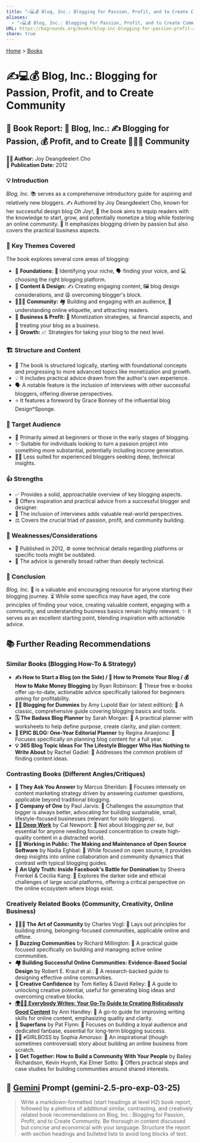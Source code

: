 ```yaml
---
title: "✍️💻💰 Blog, Inc.: Blogging for Passion, Profit, and to Create Community"
aliases:
  - "✍️💻💰 Blog, Inc.: Blogging for Passion, Profit, and to Create Community"
URL: https://bagrounds.org/books/blog-inc-blogging-for-passion-profit-and-to-create-community
share: true
---
```

[Home](../index.md) > [Books](./index.md)  
# ✍️💻💰 Blog, Inc.: Blogging for Passion, Profit, and to Create Community  
## 📖 Book Report: 📝 Blog, Inc.: ✍️ Blogging for Passion, 💰 Profit, and to Create 🧑‍🤝‍🧑 Community  
  
**🧑‍💻 Author:** Joy Deangdeelert Cho  
**📅 Publication Date:** 2012  
  
### 💡 Introduction  
*Blog, Inc.* 📚 serves as a comprehensive introductory guide for aspiring and relatively new bloggers. ✍️ Authored by Joy Deangdeelert Cho, known for her successful design blog *Oh Joy!*, 📖 the book aims to equip readers with the knowledge to start, grow, and potentially monetize a blog while fostering an online community. 🌟 It emphasizes blogging driven by passion but also covers the practical business aspects.  
  
### 🔑 Key Themes Covered  
The book explores several core areas of blogging:  
* 🧱 **Foundations:** 📍 Identifying your niche, 🗣️ finding your voice, and 💻 choosing the right blogging platform.  
* 🎨 **Content & Design:** ✍️ Creating engaging content, 🖼️ blog design considerations, and 😫 overcoming blogger's block.  
* 🧑‍🤝‍🧑 **Community:** 🏘️ Building and engaging with an audience, 🤝 understanding online etiquette, and attracting readers.  
* 💼 **Business & Profit:** 💸 Monetization strategies, 📊 financial aspects, and 🏢 treating your blog as a business.  
* 🚀 **Growth:** 📈 Strategies for taking your blog to the next level.  
  
### 🏗️ Structure and Content  
* 📖 The book is structured logically, starting with foundational concepts and progressing to more advanced topics like monetization and growth.  
* 💡 It includes practical advice drawn from the author's own experience.  
* 🗣️ A notable feature is the inclusion of interviews with other successful bloggers, offering diverse perspectives.  
* ⭐ It features a foreword by Grace Bonney of the influential blog Design*Sponge.  
  
### 🎯 Target Audience  
* 🌱 Primarily aimed at beginners or those in the early stages of blogging.  
* ✨ Suitable for individuals looking to turn a passion project into something more substantial, potentially including income generation.  
* 🧑‍💻 Less suited for experienced bloggers seeking deep, technical insights.  
  
### 👍 Strengths  
* ✅ Provides a solid, approachable overview of key blogging aspects.  
* 🤩 Offers inspiration and practical advice from a successful blogger and designer.  
* 🤝 The inclusion of interviews adds valuable real-world perspectives.  
* ⚖️ Covers the crucial triad of passion, profit, and community building.  
  
### 🤔 Weaknesses/Considerations  
* 📅 Published in 2012, ⚙️ some technical details regarding platforms or specific tools might be outdated.  
* 📝 The advice is generally broad rather than deeply technical.  
  
### 🏁 Conclusion  
*Blog, Inc.* 📖 is a valuable and encouraging resource for anyone starting their blogging journey. ⏳ While some specifics may have aged, the core principles of finding your voice, creating valuable content, engaging with a community, and understanding business basics remain highly relevant. ✨ It serves as an excellent starting point, blending inspiration with actionable advice.  
  
## 📚 Further Reading Recommendations  
  
### Similar Books (Blogging How-To & Strategy)  
* **✍️ How to Start a Blog (on the Side) / 🚀 How to Promote Your Blog / 💰 How to Make Money Blogging** by Ryan Robinson: 📖 These free e-books offer up-to-date, actionable advice specifically tailored for beginners aiming for profitability.  
* **👨‍🏫 Blogging for Dummies** by Amy Lupold Bair (or latest edition): 📖 A classic, comprehensive guide covering blogging basics and tools.  
* **🗓️ The Badass Blog Planner** by Sarah Morgan: 📖 A practical planner with worksheets to help define purpose, create clarity, and plan content.  
* **📅 EPIC BLOG: One-Year Editorial Planner** by Regina Anaejionu: 📖 Focuses specifically on planning blog content for a full year.  
* **💡 365 Blog Topic Ideas For The Lifestyle Blogger Who Has Nothing to Write About** by Rachel Gadiel: 📖 Addresses the common problem of finding content ideas.  
  
### Contrasting Books (Different Angles/Critiques)  
* **🙋 They Ask You Answer** by Marcus Sheridan: 📖 Focuses intensely on content marketing strategy driven by answering customer questions, applicable beyond traditional blogging.  
* **🏢 Company of One** by Paul Jarvis: 📖 Challenges the assumption that bigger is always better, advocating for building sustainable, small, lifestyle-focused businesses (relevant for solo bloggers).  
* **[🤿💼 Deep Work](./deep-work.md)** by Cal Newport: 📖 Not about blogging *per se*, but essential for anyone needing focused concentration to create high-quality content in a distracted world.  
* **🧑‍💻 Working in Public: The Making and Maintenance of Open Source Software** by Nadia Eghbal: 📖 While focused on open source, it provides deep insights into online collaboration and community dynamics that contrast with typical blogging guides.  
* **📰 An Ugly Truth: Inside Facebook's Battle for Domination** by Sheera Frenkel & Cecilia Kang: 📖 Explores the darker side and ethical challenges of large social platforms, offering a critical perspective on the online ecosystem where blogs exist.  
  
### Creatively Related Books (Community, Creativity, Online Business)  
* **🧑‍🤝‍🧑 The Art of Community** by Charles Vogl: 📖 Lays out principles for building strong, belonging-focused communities, applicable online and offline.  
* **🐝 Buzzing Communities** by Richard Millington: 📖 A practical guide focused specifically on building and managing active online communities.  
* **🏘️ Building Successful Online Communities: Evidence-Based Social Design** by Robert E. Kraut et al.: 📖 A research-backed guide to designing effective online communities.  
* **🎨 Creative Confidence** by Tom Kelley & David Kelley: 📖 A guide to unlocking creative potential, useful for generating blog ideas and overcoming creative blocks.  
* **[🌍✍🏿 Everybody Writes: Your Go-To Guide to Creating Ridiculously Good Content](./everybody-writes.md)** by Ann Handley: 📖 A go-to guide for improving writing skills for online content, emphasizing quality and clarity.  
* **🌟 Superfans** by Pat Flynn: 📖 Focuses on building a loyal audience and dedicated fanbase, essential for long-term blogging success.  
* 👩‍💼 `#`GIRLBOSS by Sophia Amoruso: 📖 An inspirational (though sometimes controversial) story about building an online business from scratch.  
* **🤝 Get Together: How to Build a Community With Your People** by Bailey Richardson, Kevin Huynh, Kai Elmer Sotto: 📖 Offers practical steps and case studies for building communities around shared interests.  
  
## 💬 [Gemini](../software/gemini.md) Prompt (gemini-2.5-pro-exp-03-25)  
> Write a markdown-formatted (start headings at level H2) book report, followed by a plethora of additional similar, contrasting, and creatively related book recommendations on Blog, Inc.: Blogging for Passion, Profit, and to Create Community. Be thorough in content discussed but concise and economical with your language. Structure the report with section headings and bulleted lists to avoid long blocks of text.